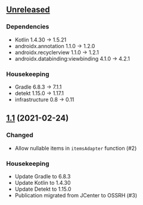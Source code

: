 ## [Unreleased]

### Dependencies

- Kotlin 1.4.30 -> 1.5.21
- androidx.annotation 1.1.0 -> 1.2.0
- androidx.recyclerview 1.1.0 -> 1.2.1
- androidx.databinding:viewbinding 4.1.0 -> 4.2.1

### Housekeeping

- Gradle 6.8.3 -> 7.1.1
- detekt 1.15.0 -> 1.17.1
- infrastructure 0.8 -> 0.11

## [1.1] (2021-02-24)

### Changed

- Allow nullable items in `itemsAdapter` function (#2)

### Housekeeping

- Update Gradle to 6.8.3
- Update Kotlin to 1.4.30
- Update Detekt to 1.15.0
- Publication migrated from JCenter to OSSRH (#3)

[unreleased]: https://github.com/RedMadRobot/itemsadapter/compare/v1.1...main
[1.1]: https://github.com/RedMadRobot/itemsadapter/compare/v1.0...v1.1
